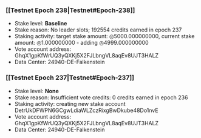 ### [[Testnet Epoch 238|Testnet#Epoch-238]]
* Stake level: **Baseline**
* Stake reason: No leader slots; 192554 credits earned in epoch 237
* Staking activity: target stake amount: ◎5000.000000000, current stake amount: ◎1.000000000 - adding ◎4999.000000000
* Vote account address: GhqX1gpKfWrUQ3yQXKj5X2FJLbngVL8aqEv8UJT3HALZ
* Data Center: 24940-DE-Falkenstein
### [[Testnet Epoch 237|Testnet#Epoch-237]]
* Stake level: **None**
* Stake reason: Insufficient vote credits: 0 credits earned in epoch 236
* Staking activity: creating new stake account DetrUkDFWPN6GCgwLdiaWLZczRixgBwDkube48Do1nvE
* Vote account address: GhqX1gpKfWrUQ3yQXKj5X2FJLbngVL8aqEv8UJT3HALZ
* Data Center: 24940-DE-Falkenstein